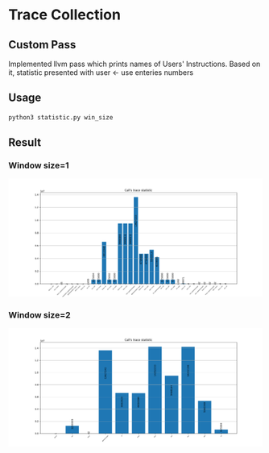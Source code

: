 # Trace Collection

## Custom Pass

Implemented llvm pass which prints names of Users' Instructions. Based on it, statistic presented with user <- use enteries numbers

## Usage

```bash
python3 statistic.py win_size
```

## Result

### Window size=1

![result](./examples/Figure_2.png)

### Window size=2

![result](./examples/Figure_1.png)